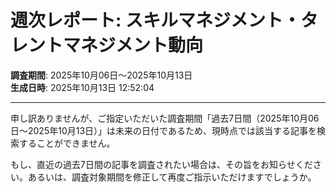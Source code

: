 # 週次レポート: スキルマネジメント・タレントマネジメント動向
**調査期間**: 2025年10月06日～2025年10月13日  
**生成日時**: 2025年10月13日 12:52:04

---

申し訳ありませんが、ご指定いただいた調査期間「過去7日間（2025年10月06日～2025年10月13日）」は未来の日付であるため、現時点では該当する記事を検索することができません。

もし、直近の過去7日間の記事を調査されたい場合は、その旨をお知らせください。あるいは、調査対象期間を修正して再度ご指示いただけますでしょうか。